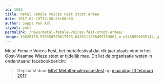 ```yaml
---
id: 1503
title: Metal Female Voices Fest stopt ermee
date: 2017-02-13T12:58:23+00:00
author: Seppe Van Ael
layout: post
permalink: /news/metal-female-voices-fest-stopt-ermee/
image: 10628159_970856599617593_6458211208495709008_n-e1486990635144.jpg
---
```

Metal Female Voices Fest, het metalfestival dat elk jaar plaats vind in het Oost-Vlaamse Wieze stopt er tijdelijk mee. Dit liet de organisatie weten in onderstaand facebookbericht:

<div id="fb-root">
</div>



<div class="fb-post" data-href="https://www.facebook.com/notes/mfvf-metalfemalevoicesfest/mfvf-annoucement/1215487338487850" data-width="500">
  <blockquote cite="https://www.facebook.com/notes/mfvf-metalfemalevoicesfest/mfvf-annoucement/1215487338487850" class="fb-xfbml-parse-ignore">
    <p>
      Geplaatst door <a href="https://www.facebook.com/metalfemalevoicesfest/">Mfvf Metalfemalevoicesfest</a> op&nbsp;<a href="https://www.facebook.com/notes/mfvf-metalfemalevoicesfest/mfvf-annoucement/1215487338487850">maandag 13 februari 2017</a>
    </p>
  </blockquote>
</div>

&nbsp;